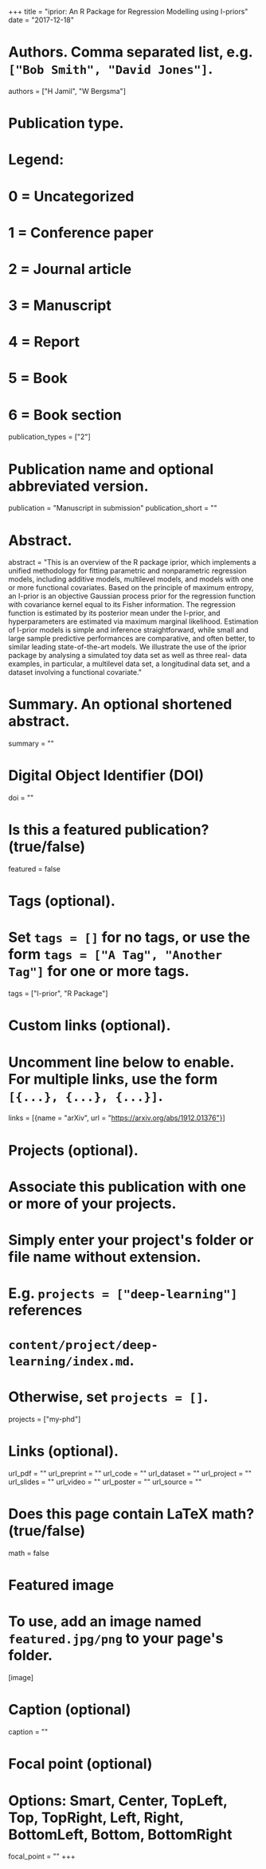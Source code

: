 +++
title = "iprior: An R Package for Regression Modelling using I-priors"
date = "2017-12-18"

# Authors. Comma separated list, e.g. `["Bob Smith", "David Jones"]`.
authors = ["H Jamil", "W Bergsma"]

# Publication type.
# Legend:
# 0 = Uncategorized
# 1 = Conference paper
# 2 = Journal article
# 3 = Manuscript
# 4 = Report
# 5 = Book
# 6 = Book section
publication_types = ["2"]

# Publication name and optional abbreviated version.
publication = "Manuscript in submission"
publication_short = ""

# Abstract.
abstract = "This is an overview of the R package iprior, which implements a unified methodology for fitting parametric and nonparametric regression models, including additive models, multilevel models, and models with one or more functional covariates. Based on the principle of maximum entropy, an I-prior is an objective Gaussian process prior for the regression function with covariance kernel equal to its Fisher information. The regression function is estimated by its posterior mean under the I-prior, and hyperparameters are estimated via maximum marginal likelihood. Estimation of I-prior models is simple and inference straightforward, while small and large sample predictive performances are comparative, and often better, to similar leading state-of-the-art models. We illustrate the use of the iprior package by analysing a simulated toy data set as well as three real- data examples, in particular, a multilevel data set, a longitudinal data set, and a dataset involving a functional covariate."

# Summary. An optional shortened abstract.
summary = ""

# Digital Object Identifier (DOI)
doi = ""

# Is this a featured publication? (true/false)
featured = false

# Tags (optional).
#   Set `tags = []` for no tags, or use the form `tags = ["A Tag", "Another Tag"]` for one or more tags.
tags = ["I-prior", "R Package"]

# Custom links (optional).
#   Uncomment line below to enable. For multiple links, use the form `[{...}, {...}, {...}]`.
links = [{name = "arXiv", url = "https://arxiv.org/abs/1912.01376"}]

# Projects (optional).
#   Associate this publication with one or more of your projects.
#   Simply enter your project's folder or file name without extension.
#   E.g. `projects = ["deep-learning"]` references 
#   `content/project/deep-learning/index.md`.
#   Otherwise, set `projects = []`.
projects = ["my-phd"]

# Links (optional).
url_pdf = ""
url_preprint = ""
url_code = ""
url_dataset = ""
url_project = ""
url_slides = ""
url_video = ""
url_poster = ""
url_source = ""



# Does this page contain LaTeX math? (true/false)
math = false

# Featured image
# To use, add an image named `featured.jpg/png` to your page's folder. 
[image]
  # Caption (optional)
  caption = ""

  # Focal point (optional)
  # Options: Smart, Center, TopLeft, Top, TopRight, Left, Right, BottomLeft, Bottom, BottomRight
  focal_point = ""
+++

